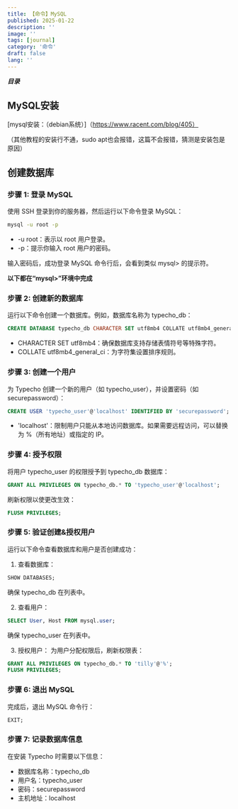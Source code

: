 ```yaml
---
title: 【命令】MySQL
published: 2025-01-22
description: ''
image: ''
tags: [journal]
category: '命令'
draft: false 
lang: ''
---
```


***目录***
<!-- toc -->

## MySQL安装
[mysql安装：（debian系统）]（https://www.racent.com/blog/405）

（其他教程的安装行不通，sudo apt也会报错，这篇不会报错，猜测是安装包是原因）

## 创建数据库
### 步骤 1: 登录 MySQL

使用 SSH 登录到你的服务器，然后运行以下命令登录 MySQL：
```zsh
mysql -u root -p
```
- -u root：表示以 root 用户登录。
- -p：提示你输入 root 用户的密码。

输入密码后，成功登录 MySQL 命令行后，会看到类似 mysql> 的提示符。

**以下都在“mysql>”环境中完成**

### 步骤 2: 创建新的数据库

运行以下命令创建一个数据库。例如，数据库名称为 typecho_db：
```sql
CREATE DATABASE typecho_db CHARACTER SET utf8mb4 COLLATE utf8mb4_general_ci;
```
- CHARACTER SET utf8mb4：确保数据库支持存储表情符号等特殊字符。
- COLLATE utf8mb4_general_ci：为字符集设置排序规则。

### 步骤 3: 创建一个用户

为 Typecho 创建一个新的用户（如 typecho_user），并设置密码（如 securepassword）：
```sql
CREATE USER 'typecho_user'@'localhost' IDENTIFIED BY 'securepassword';
```
- 'localhost'：限制用户只能从本地访问数据库。如果需要远程访问，可以替换为 %（所有地址）或指定的 IP。

### 步骤 4: 授予权限

将用户 typecho_user 的权限授予到 typecho_db 数据库：
```sql
GRANT ALL PRIVILEGES ON typecho_db.* TO 'typecho_user'@'localhost';
```
刷新权限以使更改生效：
```sql
FLUSH PRIVILEGES;
```
### 步骤 5: 验证创建&授权用户

运行以下命令查看数据库和用户是否创建成功：
1. 查看数据库：
```sql
SHOW DATABASES;
```
确保 typecho_db 在列表中。

2. 查看用户：
```sql
SELECT User, Host FROM mysql.user;
```
确保 typecho_user 在列表中。

3. 授权用户：
为用户分配权限后，刷新权限表：
```sql
GRANT ALL PRIVILEGES ON typecho_db.* TO 'tilly'@'%';
FLUSH PRIVILEGES;
```

### 步骤 6: 退出 MySQL

完成后，退出 MySQL 命令行：
```sql
EXIT;
```
### 步骤 7: 记录数据库信息

在安装 Typecho 时需要以下信息：
- 数据库名称：typecho_db
- 用户名：typecho_user
- 密码：securepassword
- 主机地址：localhost
